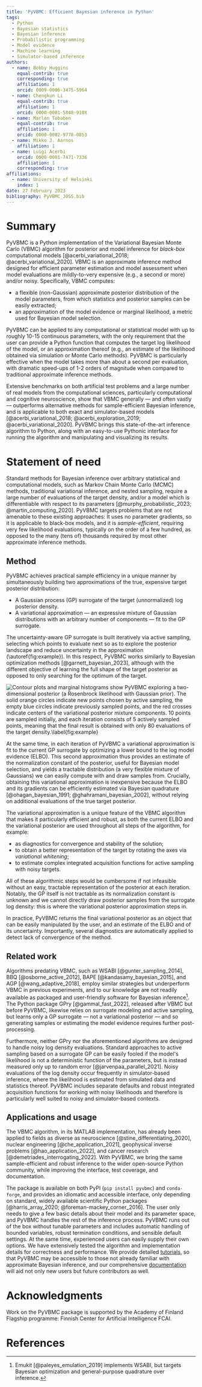 ```yaml
---
title: 'PyVBMC: Efficient Bayesian inference in Python'
tags:
  - Python
  - Bayesian statistics
  - Bayesian inference
  - Probabilistic programming
  - Model evidence
  - Machine learning
  - Simulator-based inference
authors:
  - name: Bobby Huggins
    equal-contrib: true
    corresponding: true
    affiliation: 1
    orcid: 0009-0006-3475-5964
  - name: Chengkun Li
    equal-contrib: true
    affiliation: 1
    orcid: 0000-0001-5848-910X
  - name: Marlon Tobaben
    equal-contrib: true
    affiliation: 1
    orcid: 0000-0002-9778-0853
  - name: Mikko J. Aarnos
    affiliation: 1
  - name: Luigi Acerbi
    orcid: 0000-0001-7471-7336
    affiliation: 1
    corresponding: true
affiliations:
  - name: University of Helsinki
    index: 1
date: 27 February 2023
bibliography: PyVBMC_JOSS.bib
---
```


# Summary

PyVBMC is a Python implementation of the Variational Bayesian Monte Carlo (VBMC) algorithm for posterior and model inference for *black-box* computational models [@acerbi_variational_2018; @acerbi_variational_2020].
VBMC is an approximate inference method designed for efficient parameter estimation and model assessment when model evaluations are mildly-to-very expensive (e.g., a second or more) and/or noisy. Specifically, VBMC computes:

  - a flexible (non-Gaussian) approximate posterior distribution of the model parameters, from which statistics and posterior samples can be easily extracted;
  -  an approximation of the model evidence or marginal likelihood, a metric used for Bayesian model selection.

PyVBMC can be applied to any computational or statistical model with up to roughly 10-15 continuous parameters, with the only requirement that the user can provide a Python function that computes the target log likelihood of the model, or an approximation thereof (e.g., an estimate of the likelihood obtained via simulation or Monte Carlo methods). PyVBMC is particularly effective when the model takes more than about a second per evaluation, with dramatic speed-ups of 1-2 orders of magnitude when compared to traditional approximate inference methods.

Extensive benchmarks on both artificial test problems and a large number of real models from the computational sciences, particularly computational and cognitive neuroscience, show that VBMC generally — and often vastly — outperforms alternative methods for sample-efficient Bayesian inference, and is applicable to both exact and simulator-based models [@acerbi_variational_2018; @acerbi_exploration_2019; @acerbi_variational_2020]. PyVBMC brings this state-of-the-art inference algorithm to Python, along with an easy-to-use Pythonic interface for running the algorithm and manipulating and visualizing its results.

# Statement of need

Standard methods for Bayesian inference over arbitrary statistical and computational models, such as Markov Chain Monte Carlo (MCMC) methods, traditional variational inference, and nested sampling, require a large number of evaluations of the target density, and/or a model which is differentiable with respect to its parameters [@murphy_probabilistic_2023; @martin_computing_2020]. PyVBMC targets problems that are not amenable to these existing approaches: It uses no parameter gradients, so it is applicable to black-box models, and it is *sample-efficient*, requiring very few likelihood evaluations, typically on the order of a few hundred, as opposed to the many (tens of) thousands required by most other approximate inference methods.

## Method

PyVBMC achieves practical sample efficiency in a unique manner by simultaneously building two approximations of the true, expensive target posterior distribution:

- A Gaussian process (GP) surrogate of the target (unnormalized) log posterior density.
- A variational approximation — an expressive mixture of Gaussian distributions with an arbitrary number of components — fit to the GP surrogate.

The uncertainty-aware GP surrogate is built iteratively via active sampling, selecting which points to evaluate next so as to explore the posterior landscape and reduce uncertainty in the approximation (\autoref{fig:example}). In this respect, PyVBMC works similarly to Bayesian optimization methods [@garnett_bayesian_2023], although with the different objective of learning the full shape of the target posterior as opposed to only searching for the optimum of the target.

![Contour plots and marginal histograms show PyVBMC exploring a two-dimensional posterior (a [Rosenbrock](https://en.wikipedia.org/wiki/Rosenbrock_function) likelihood with Gaussian prior). The solid orange circles indicate new points chosen by active sampling, the empty blue circles indicate previously sampled points, and the red crosses indicate centers of the variational posterior mixture components. 10 points are sampled initially, and each iteration consists of 5 actively sampled points, meaning that the final result is obtained with only 80 evaluations of the target density.\label{fig:example}](combined_figures_with_gt.png)

At the same time, in each iteration of PyVBMC a variational approximation is fit to the current GP surrogate by optimizing a lower bound to the log model evidence (ELBO). This second approximation thus provides an estimate of the normalization constant of the posterior, useful for Bayesian model selection, and yields a tractable distribution (a very flexible mixture of Gaussians) we can easily compute with and draw samples from.
Crucially, obtaining this variational approximation is inexpensive because the ELBO and its gradients can be efficiently estimated via Bayesian quadrature [@ohagan_bayesian_1991; @ghahramani_bayesian_2002], without relying on additional evaluations of the true target posterior.

The variational approximation is a unique feature of the VBMC algorithm that makes it particularly efficient and robust, as both the current ELBO and the variational posterior are used throughout all steps of the algorithm, for example:

  - as diagnostics for convergence and stability of the solution;
  - to obtain a better representation of the target by rotating the axes via *variational whitening*;
  - to estimate complex integrated acquisition functions for active sampling with noisy targets.

All of these algorithmic steps would be cumbersome if not infeasible without an easy, tractable representation of the posterior at each iteration. Notably, the GP itself is not tractable as its normalization constant is unknown and we cannot directly draw posterior samples from the surrogate log density: this is where the variational posterior approximation steps in.

In practice, PyVBMC returns the final variational posterior as an object that can be easily manipulated by the user, and an estimate of the ELBO and of its uncertainty. Importantly, several diagnostics are automatically applied to detect lack of convergence of the method.

## Related work

Algorithms predating VBMC, such as WSABI [@gunter_sampling_2014], BBQ [@osborne_active_2012], BAPE [@kandasamy_bayesian_2015], and AGP [@wang_adaptive_2018], employ similar strategies but underperform VBMC in previous experiments, and to our knowledge are not readily available as packaged and user-friendly software for Bayesian inference[^fn]. The Python package GPry [@gammal_fast_2022], released after VBMC but before PyVBMC, likewise relies on surrogate modeling and active sampling, but learns only a GP surrogate — not a variational posterior — and so generating samples or estimating the model evidence requires further post-processing.

Furthermore, neither GPry nor the aforementioned algorithms are designed to handle noisy log density evaluations. Standard approaches to active sampling based on a surrogate GP can be easily fooled if the model's likelihood is not a deterministic function of the parameters, but is instead measured only up to random error [@jarvenpaa_parallel_2021]. Noisy evaluations of the log density occur frequently in simulator-based inference, where the likelihood is estimated from simulated data and statistics thereof. PyVBMC includes separate defaults and robust integrated acquisition functions for working with noisy likelihoods and therefore is particularly well suited to noisy and simulator-based contexts.

## Applications and usage

The VBMC algorithm, in its MATLAB implementation, has already been applied to fields as diverse as neuroscience [@stine_differentiating_2020], nuclear engineering [@che_application_2021], geophysical inverse problems [@hao_application_2022], and cancer research [@demetriades_interrogating_2022]. With PyVBMC, we bring the same sample-efficient and robust inference to the wider open-source Python community, while improving the interface, test coverage, and documentation.

The package is available on both PyPI (``pip install pyvbmc``) and ``conda-forge``, and provides an idiomatic and accessible interface, only depending on standard, widely available scientific Python packages [@harris_array_2020; @foreman-mackey_corner_2016]. The user only needs to give a few basic details about their model and its parameter space, and PyVBMC handles the rest of the inference process. PyVBMC runs out of the box without tunable parameters and includes automatic handling of bounded variables, robust termination conditions, and sensible default settings. At the same time, experienced users can easily supply their own options. We have extensively tested the algorithm and implementation details for correctness and performance. We provide detailed [tutorials](https://github.com/acerbilab/pyvbmc/tree/main/examples), so that PyVBMC may be accessible to those not already familiar with approximate Bayesian inference, and our comprehensive [documentation](https://acerbilab.github.io/pyvbmc) will aid not only new users but future contributors as well.

[^fn]: Emukit [@paleyes_emulation_2019] implements WSABI, but targets Bayesian optimization and general-purpose quadrature over inference.

# Acknowledgments

Work on the PyVBMC package is supported by the Academy of Finland Flagship programme: Finnish Center for Artificial Intelligence FCAI.

# References
